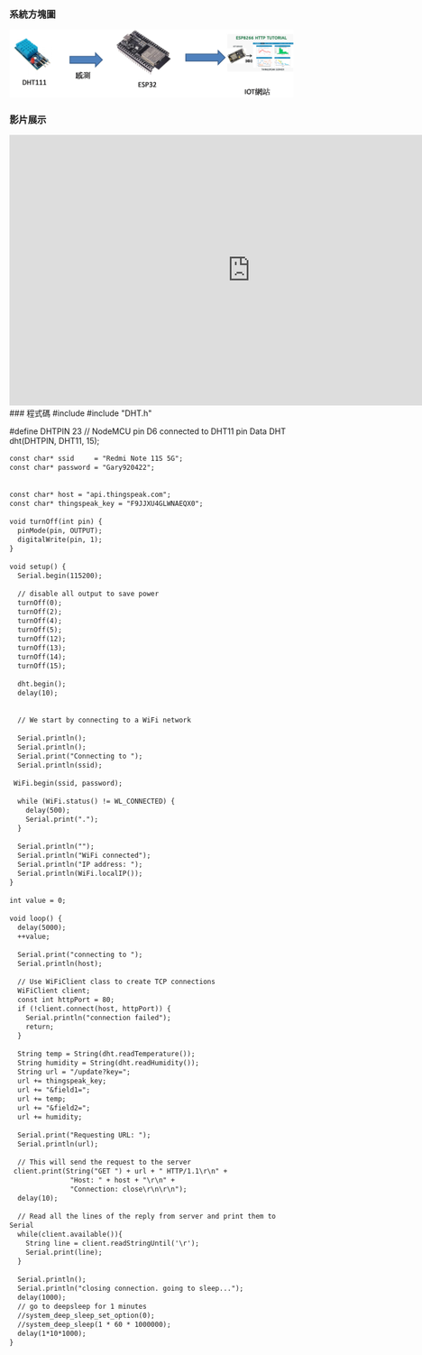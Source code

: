 ### 系統方塊圖
![](https://github.com/Ethan11073421/MCU-course/blob/main/images/thinkspeak.png?raw=true)
### 影片展示
<iframe width="853" height="480" src="https://www.youtube.com/embed/QlF97MPjt8k" title="Thinkspeak" frameborder="0" allow="accelerometer; autoplay; clipboard-write; encrypted-media; gyroscope; picture-in-picture; web-share" allowfullscreen></iframe>
### 程式碼
#include <WiFi.h> 
#include "DHT.h"

#define DHTPIN 23     // NodeMCU pin D6 connected to DHT11 pin Data
    DHT dht(DHTPIN, DHT11, 15);

    const char* ssid     = "Redmi Note 11S 5G";
    const char* password = "Gary920422";


    const char* host = "api.thingspeak.com";
    const char* thingspeak_key = "F9JJXU4GLWNAEQX0";

    void turnOff(int pin) {
      pinMode(pin, OUTPUT);
      digitalWrite(pin, 1);
    }

    void setup() {
      Serial.begin(115200);

      // disable all output to save power
      turnOff(0);
      turnOff(2);
      turnOff(4);
      turnOff(5);
      turnOff(12);
      turnOff(13);
      turnOff(14);
      turnOff(15);

      dht.begin();
      delay(10);


      // We start by connecting to a WiFi network

      Serial.println();
      Serial.println();
      Serial.print("Connecting to ");
      Serial.println(ssid);

     WiFi.begin(ssid, password);

      while (WiFi.status() != WL_CONNECTED) {
        delay(500);
        Serial.print(".");
      }

      Serial.println("");
      Serial.println("WiFi connected");  
      Serial.println("IP address: ");
      Serial.println(WiFi.localIP());
    }

    int value = 0;

    void loop() {
      delay(5000);
      ++value;

      Serial.print("connecting to ");
      Serial.println(host);

      // Use WiFiClient class to create TCP connections
      WiFiClient client;
      const int httpPort = 80;
      if (!client.connect(host, httpPort)) {
        Serial.println("connection failed");
        return;
      }

      String temp = String(dht.readTemperature());
      String humidity = String(dht.readHumidity());
      String url = "/update?key=";
      url += thingspeak_key;
      url += "&field1=";
      url += temp;
      url += "&field2=";
      url += humidity;
      
      Serial.print("Requesting URL: ");
      Serial.println(url);

      // This will send the request to the server
     client.print(String("GET ") + url + " HTTP/1.1\r\n" +
                   "Host: " + host + "\r\n" + 
                   "Connection: close\r\n\r\n");
      delay(10);

      // Read all the lines of the reply from server and print them to Serial
      while(client.available()){
        String line = client.readStringUntil('\r');
        Serial.print(line);
      }
  
      Serial.println();
      Serial.println("closing connection. going to sleep...");
      delay(1000);
      // go to deepsleep for 1 minutes
      //system_deep_sleep_set_option(0);
      //system_deep_sleep(1 * 60 * 1000000);
      delay(1*10*1000);
    }


    
   
 
    

  
 
 
